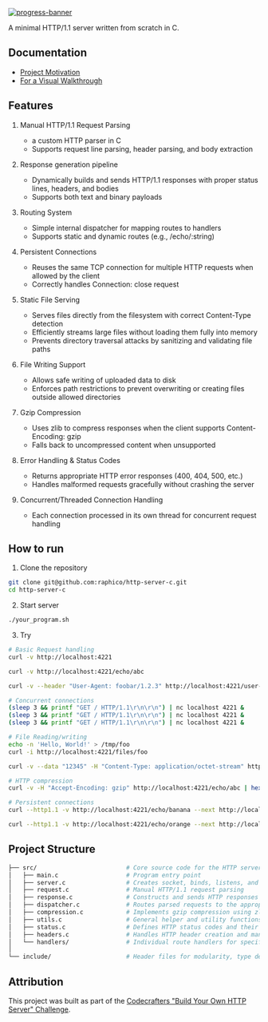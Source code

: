 [![progress-banner](https://backend.codecrafters.io/progress/http-server/e590a1ed-5581-4c50-92c3-173fc54ce8b7)](https://app.codecrafters.io/users/codecrafters-bot?r=2qF)

A minimal HTTP/1.1 server written from scratch in C.

## Documentation

- [Project Motivation](./docs/motivation.md)
- [For a Visual Walkthrough](./docs/architecture.png)

## Features

1. Manual HTTP/1.1 Request Parsing

   - a custom HTTP parser in C
   - Supports request line parsing, header parsing, and body extraction

2. Response generation pipeline

   - Dynamically builds and sends HTTP/1.1 responses with proper status lines, headers, and bodies
   - Supports both text and binary payloads

3. Routing System

   - Simple internal dispatcher for mapping routes to handlers
   - Supports static and dynamic routes (e.g., /echo/:string)

4. Persistent Connections

   - Reuses the same TCP connection for multiple HTTP requests when allowed by the client
   - Correctly handles Connection: close request

5. Static File Serving

   - Serves files directly from the filesystem with correct Content-Type detection
   - Efficiently streams large files without loading them fully into memory
   - Prevents directory traversal attacks by sanitizing and validating file paths

6. File Writing Support

   - Allows safe writing of uploaded data to disk
   - Enforces path restrictions to prevent overwriting or creating files outside allowed directories

7. Gzip Compression

   - Uses zlib to compress responses when the client supports Content-Encoding: gzip
   - Falls back to uncompressed content when unsupported

8. Error Handling & Status Codes

   - Returns appropriate HTTP error responses (400, 404, 500, etc.)
   - Handles malformed requests gracefully without crashing the server

9. Concurrent/Threaded Connection Handling
   - Each connection processed in its own thread for concurrent request handling

## How to run

1. Clone the repository

```bash
git clone git@github.com:raphico/http-server-c.git
cd http-server-c
```

2. Start server

```bash
./your_program.sh
```

3. Try

```bash
# Basic Request handling
curl -v http://localhost:4221

curl -v http://localhost:4221/echo/abc

curl -v --header "User-Agent: foobar/1.2.3" http://localhost:4221/user-agent

# Concurrent connections
(sleep 3 && printf "GET / HTTP/1.1\r\n\r\n") | nc localhost 4221 &
(sleep 3 && printf "GET / HTTP/1.1\r\n\r\n") | nc localhost 4221 &
(sleep 3 && printf "GET / HTTP/1.1\r\n\r\n") | nc localhost 4221 &

# File Reading/writing
echo -n 'Hello, World!' > /tmp/foo
curl -i http://localhost:4221/files/foo

curl -v --data "12345" -H "Content-Type: application/octet-stream" http://localhost:4221/files/file_123

# HTTP compression
curl -v -H "Accept-Encoding: gzip" http://localhost:4221/echo/abc | hexdump -C

# Persistent connections
curl --http1.1 -v http://localhost:4221/echo/banana --next http://localhost:4221/user-agent -H "User-Agent: blueberry/apple-blueberry"

curl --http1.1 -v http://localhost:4221/echo/orange --next http://localhost:4221/ -H "Connection: close"
```

## Project Structure

```bash
├── src/                         # Core source code for the HTTP server
│   ├── main.c                   # Program entry point
│   ├── server.c                 # Creates socket, binds, listens, and accepts client connections
│   ├── request.c                # Manual HTTP/1.1 request parsing
│   ├── response.c               # Constructs and sends HTTP responses to clients
│   ├── dispatcher.c             # Routes parsed requests to the appropriate handler
│   ├── compression.c            # Implements gzip compression using zlib
│   ├── utils.c                  # General helper and utility functions
│   ├── status.c                 # Defines HTTP status codes and their corresponding messages
│   ├── headers.c                # Handles HTTP header creation and management
│   └── handlers/                # Individual route handlers for specific endpoints
│
└── include/                     # Header files for modularity, type definitions, and forward declarations
```

## Attribution

This project was built as part of the [Codecrafters "Build Your Own HTTP Server" Challenge](https://app.codecrafters.io/courses/http-server/overview).
